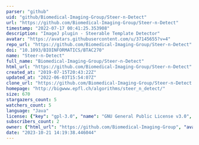 ```yaml
---
parser: "github"
uid: "github/Biomedical-Imaging-Group/Steer-n-Detect"
url: "https://github.com/Biomedical-Imaging-Group/Steer-n-Detect"
timestamp: "2022-07-17 00:41:25.353908"
description: "ImageJ plugin - Steerable Template Detector"
avatar: "https://avatars.githubusercontent.com/u/37145655?v=4"
repo_url: "https://github.com/Biomedical-Imaging-Group/Steer-n-Detect"
doi: "10.1093/BIOINFORMATICS/BTAC270"
name: "Steer-n-Detect"
full_name: "Biomedical-Imaging-Group/Steer-n-Detect"
html_url: "https://github.com/Biomedical-Imaging-Group/Steer-n-Detect"
created_at: "2019-07-15T20:43:22Z"
updated_at: "2022-06-03T15:54:07Z"
clone_url: "https://github.com/Biomedical-Imaging-Group/Steer-n-Detect.git"
homepage: "http://bigwww.epfl.ch/algorithms/steer_n_detect/"
size: 670
stargazers_count: 5
watchers_count: 5
language: "Java"
license: {"key": "gpl-3.0", "name": "GNU General Public License v3.0", "spdx_id": "GPL-3.0", "url": "https://api.github.com/licenses/gpl-3.0", "node_id": "MDc6TGljZW5zZTk="}
subscribers_count: 2
owner: {"html_url": "https://github.com/Biomedical-Imaging-Group", "avatar_url": "https://avatars.githubusercontent.com/u/37145655?v=4", "login": "Biomedical-Imaging-Group", "type": "Organization"}
date: "2023-10-21 14:19:38.446044"
---
```

